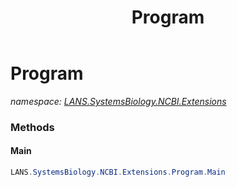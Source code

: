 ﻿---
title: Program
---

# Program
_namespace: [LANS.SystemsBiology.NCBI.Extensions](N-LANS.SystemsBiology.NCBI.Extensions.html)_



### Methods

#### Main
```csharp
LANS.SystemsBiology.NCBI.Extensions.Program.Main
```





